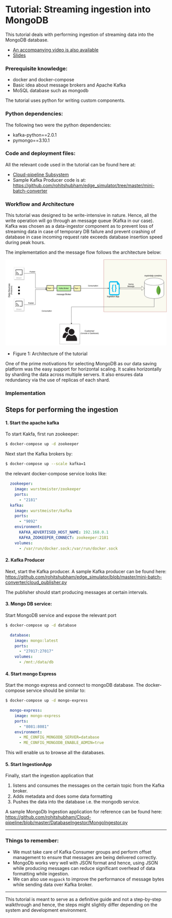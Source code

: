 # Tutorial: Streaming ingestion into MongoDB

This tutorial deals with performing ingestion of streaming data into the MongoDB database.

* [An accompanying video is also available](https://aalto.cloud.panopto.eu/Panopto/Pages/Viewer.aspx?id=040abd7d-e500-456c-b05b-abe600b9ff70)
* [Slides](slide/cs-e4640-hands-on-ingestion-into-mongodb.pptx)

### Prerequisite knowledge:
- docker and docker-compose
- Basic idea about message brokers and Apache Kafka
- MoSQL database such as mongodb

The tutorial uses python for writing custom components.

### Python dependencies:
The following two were the python dependencies:
- kafka-python==2.0.1
- pymongo==3.10.1


### Code and deployment files:
All the relevant code used in the tutorial can be found here at:

- [Cloud-pipeline Subsystem](https://github.com/rohitshubham/Cloud-pipeline)
- Sample Kafka Producer code is at: https://github.com/rohitshubham/edge_simulator/tree/master/mini-batch-converter


### Workflow and Architecture

This tutorial was designed to be write-intensive in nature. Hence, all the write operation will go through an message queue (Kafka in our case). Kafka was chosen as a data-ingestor component as to prevent loss of streaming data in case of temporary DB failure and prevent crashing of database in case incoming request rate exceeds database insertion speed during peak hours.

The implementation and the message flow follows the architecture below:

![Architecture](images/Data_Ingestion_mongodb.jpg)
* Figure 1: Architecture of the tutorial

One of the prime motivations for selecting MongoDB as our data saving platform was the easy support for horizontal scaling. It scales horizontally by sharding the data across multiple servers. It also ensures data redundancy via the use of replicas of each shard.

### Implementation


## Steps for performing the ingestion

#### 1. Start the apache kafka

To start Kakfa, first run zookeeper:

```bash
$ docker-compose up -d zookeeper
```

Next start the Kafka brokers by:
```bash
$ docker-compose up --scale kafka=1
```

the relevant docker-compose service looks like:

```yaml
  zookeeper:
    image: wurstmeister/zookeeper
    ports:
      - "2181"
  kafka:
    image: wurstmeister/kafka
    ports:
      - "9092"
    environment:
      KAFKA_ADVERTISED_HOST_NAME: 192.168.0.1
      KAFKA_ZOOKEEPER_CONNECT: zookeeper:2181
    volumes:
      - /var/run/docker.sock:/var/run/docker.sock
```
#### 2. Kafka Producer
Next, start the Kafka producer. A sample Kafka producer can be found here: https://github.com/rohitshubham/edge_simulator/blob/master/mini-batch-converter/cloud_publisher.py

The publisher should start producing messages at certain intervals.

#### 3. Mongo DB service:
Start MongoDB service and expose the relevant port

```bash
$ docker-compose up -d database
```


```yaml
  database:
    image: mongo:latest
    ports:
      - "27017:27017"
    volumes:
      - /mnt:/data/db
```

#### 4. Start mongo Express
Start the mongo express and connect to mongoDB database. The docker-compose service should be similar to:

```bash
$ docker-compose up -d mongo-express
```


```yaml
  mongo-express:
    image: mongo-express
    ports:
      - "8081:8081"
    environment:
      - ME_CONFIG_MONGODB_SERVER=database
      - ME_CONFIG_MONGODB_ENABLE_ADMIN=true
```
This will enable us to browse all the databases.

#### 5. Start IngestionApp

Finally, start the ingestion application that
1. listens and consumes the messages on the certain topic from the Kafka broker.
2. Adds metadata and does some data formatting
3. Pushes the data into the database i.e. the mongodb service.

A sample MongoDb Ingestion application for reference  can be found here:
https://github.com/rohitshubham/Cloud-pipeline/blob/master/DatabaseIngestor/MongoIngestor.py

---

### Things to remember:
* We must take care of Kafka Consumer groups and perform offset management to ensure that messages are being delivered correctly.
* MongoDb works very well with JSON format and hence, using JSON while producing messages can reduce significant overhead of data formatting while ingestion.
* We can also use `msgpack` to improve the performance of message bytes while sending data over Kafka broker.


---
This tutorial is meant to serve as a definitive guide and not a step-by-step walkthrough and hence, the steps might slightly differ depending on the system and development environment.
